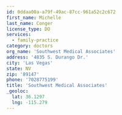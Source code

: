 ```yaml
---
id: 0ddaa00a-a79f-49ac-87cc-961a52c2c672
first_name: Michelle
last_name: Conger
license_type: DO
services:
  - family-practice
category: doctors
org_name: 'Southwest Medical Associates'
address: '4835 S. Durango Dr.'
city: 'Las Vegas'
state: NV
zip: '89147'
phone: '7028775199'
title: 'Southwest Medical Associates'
_geoloc:
  lat: 36.1297
  lng: -115.279
---
```

